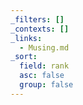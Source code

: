 ```yaml
---
_filters: []
_contexts: []
_links:
  - Musing.md
_sort:
  field: rank
  asc: false
  group: false
---
```

